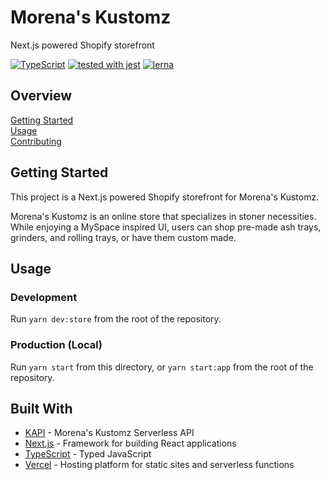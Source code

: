 # Morena's Kustomz

Next.js powered Shopify storefront

[![TypeScript](https://badgen.net/badge/-/typescript?icon=typescript&label)](https://www.typescriptlang.org/)
[![tested with jest](https://img.shields.io/badge/tested_with-jest-99424f.svg)](https://github.com/facebook/jest)
[![lerna](https://img.shields.io/badge/maintained%20with-lerna-cc00ff.svg)](https://lerna.js.org/)

## Overview

[Getting Started](#getting-started)  
[Usage](#usage)  
[Contributing](docs/CONTRIBUTING.md)

## Getting Started

This project is a Next.js powered Shopify storefront for Morena's Kustomz.

Morena's Kustomz is an online store that specializes in stoner necessities.
While enjoying a MySpace inspired UI, users can shop pre-made ash trays,
grinders, and rolling trays, or have them custom made.

## Usage

### Development

Run `yarn dev:store` from the root of the repository.

### Production (Local)

Run `yarn start` from this directory, or `yarn start:app` from the root of the
repository.

## Built With

- [KAPI][1] - Morena's Kustomz Serverless API
- [Next.js][2] - Framework for building React applications
- [TypeScript][3] - Typed JavaScript
- [Vercel][4] - Hosting platform for static sites and serverless functions

[1]: ../api/README.md
[2]: https://nextjs.org/
[3]: https://www.typescriptlang.org/
[4]: https://vercel.com/
